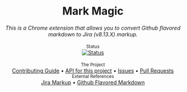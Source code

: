 <div align="center">
    <h1>Mark Magic</h1>
    <i>This is a Chrome extension that allows you to convert Github flavored markdown to Jira (v8.13.X) markup.</i>
</div>

<br />

<div align="center">
    <sup>Status</sup>
    <br />
    <a href="https://shields.io/">
        <img src="https://img.shields.io/badge/status-active-brightgreen.svg" alt="Status" />
    </a>
</div>

<br />

<div align="center">
    <sub>The Project</sub>
    <br />
    <a href="CONTRIBUTING.md">Contributing Guide</a> •
    <a href="https://github.com/Discendo-Discimus/MarkMagic">API for this project</a> •
    <a href="https://github.com/Discendo-Discimus/MarkMagic/issues">Issues</a> •
    <a href="https://github.com/Discendo-Discimus/MarkMagic/pulls">Pull Requests</a>

<br />

<div align="center">
    <sub>External References</sub>
    <br />
    <a href="https://jira.atlassian.com/secure/WikiRendererHelpAction.jspa?section=all">Jira Markup</a> •
    <a href="https://github.github.com/gfm/">Github Flavored Markdown</a>
